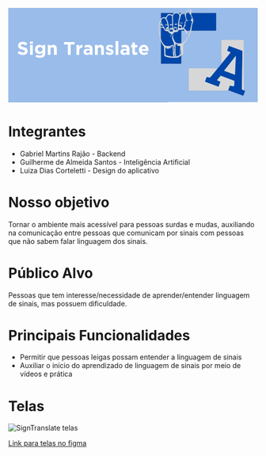 ![Sign Translate logo](/docs/Imgs/Logomain.png "SignTranslate Logo")

#  Integrantes
* Gabriel Martins Rajão - Backend
* Guilherme de Almeida Santos - Inteligência Artificial
* Luiza Dias Corteletti - Design do aplicativo

# Nosso objetivo
Tornar o ambiente mais acessível para pessoas surdas e mudas, auxiliando na comunicação entre pessoas que comunicam por sinais com pessoas que não sabem falar linguagem dos sinais.

# Público Alvo

Pessoas que tem interesse/necessidade de aprender/entender linguagem de sinais, mas possuem dificuldade.

# Principais Funcionalidades

* Permitir que pessoas leigas possam entender a linguagem de sinais 
* Auxiliar o início do aprendizado de linguagem de sinais por meio de vídeos e prática

# Telas

![SignTranslate telas](/docs/Imgs/Tela.png "SignTranslate telas")

[Link para telas no figma](https://www.figma.com/design/OgtVQmGuoYMwMdPyrxCU3g/Trabalho-LDDM?node-id=0-1&t=hYrtVM12sIpeXX0u-1)

